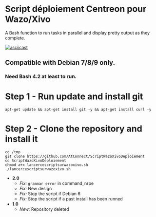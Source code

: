 # Script déploiement Centreon pour Wazo/Xivo

A Bash function to run tasks in parallel and display pretty output as they complete.

[![asciicast](https://asciinema.org/a/34219.png)](https://asciinema.org/a/34219)


## Compatible with Debian 7/8/9 only.
### Need Bash 4.2 at least to run.

# Step 1 - Run update and install git
```
apt-get update && apt-get install git -y && apt-get install curl -y

```
# Step 2 - Clone the repository and install it
```
cd /tmp
git clone https://github.com/AtConnect/ScriptWazoXivoDeploiement
cd ScriptWazoXivoDeploiement
chmod a+x lancercescriptsurwazoxivo.sh
./lancercescriptsurwazoxivo.sh
```

- **2.0**
  - *Fix:* `grammar error` in command_nrpe
  - *Fix:* New design
  - *Fix:* Stop the script if Debian 6
  - *Fix:* Stop the script if a past install has been runned
- **1.0**
  - *New:* Repository deleted
